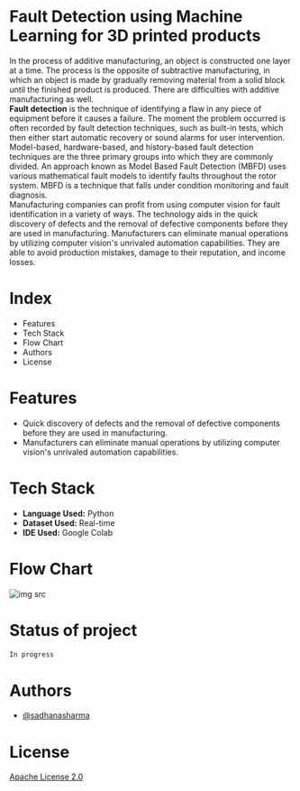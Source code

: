 # Fault Detection using Machine Learning for 3D printed products
In the process of additive manufacturing, an object is constructed one layer at a time. The process is the opposite of subtractive manufacturing, in which an object is made by gradually removing material from a solid block until the finished product is produced. There are difficulties with additive manufacturing as well. <br/>
**Fault detection** is the technique of identifying a flaw in any piece of equipment before it causes a failure. The moment the problem occurred is often recorded by fault detection techniques, such as built-in tests, which then either start automatic recovery or sound alarms for user intervention. Model-based, hardware-based, and history-based fault detection techniques are the three primary groups into which they are commonly divided. An approach known as Model Based Fault Detection (MBFD) uses various mathematical fault models to identify faults throughout the rotor system. MBFD is a technique that falls under condition monitoring and fault diagnosis. <br/>
Manufacturing companies can profit from using computer vision for fault identification in a variety of ways. The technology aids in the quick discovery of defects and the removal of defective components before they are used in manufacturing. Manufacturers can eliminate manual operations by utilizing computer vision's unrivaled automation capabilities. They are able to avoid production mistakes, damage to their reputation, and income losses.

# Index
* Features
* Tech Stack
* Flow Chart
* Authors
* License

# Features
* Quick discovery of defects and the removal of defective components before they are used in manufacturing.
* Manufacturers can eliminate manual operations by utilizing computer vision's unrivaled automation capabilities.

# Tech Stack 
* **Language Used:** Python
* **Dataset Used:** Real-time 
* **IDE Used:** Google Colab

# Flow Chart
![img src](https://github.com/sadhanasharma26/Fault_Detection_using_ML/blob/main/Rough-7.jpeg)

# Status of project
```diff
In progress
```

# Authors
* [@sadhanasharma](https://www.linkedin.com/in/sadhana-sharma-/)

# License
[Apache License 2.0]()

